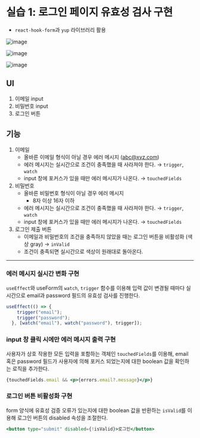 # 실습 1: 로그인 페이지 유효성 검사 구현
- `react-hook-form`과 `yup` 라이브러리 활용

![image](https://github.com/user-attachments/assets/05c98f18-81ba-4789-9893-81a98553b243)

![image](https://github.com/user-attachments/assets/6977ae4c-7a51-45f4-ab07-f5432bce4827)

![image](https://github.com/user-attachments/assets/411352fe-6f78-4080-9d50-1642249f4ea4)
    

## UI

1. 이메일 input
2. 비밀번호 input
3. 로그인 버튼

## 기능

1. 이메일
    - 올바른 이메일 형식이 아닐 경우 에러 메시지 (abc@xyz.com)
    - 에러 메시지는 실시간으로 조건이 충족했을 때 사라져야 한다. → `trigger`, `watch`
    - input 창에 포커스가 있을 때만 에러 메시지가 나온다. → `touchedFields`
2. 비밀번호
    - 올바른 비밀번호 형식이 아닐 경우 에러 메시지
        - 8자 이상 16자 이하
    - 에러 메시지는 실시간으로 조건이 충족했을 때 사라져야 한다. → `trigger`, `watch`
    - input 창에 포커스가 있을 때만 에러 메시지가 나온다. → `touchedFields`
3. 로그인 제출 버튼
    - 이메일과 비밀번호의 조건을 충족하지 않았을 때는 로그인 버튼을 비활성화 (색상 gray) → `inValid`
    - 조건이 충족되면 실시간으로 색상이 원래대로 돌아온다.

---

### 에러 메시지 실시간 변화 구현

 `useEffect`와 useForm의 `watch`, `trigger` 함수를 이용해 입력 값이 변경될 때마다 실시간으로 email과 password 필드의 유효성 검사를 진행한다.

```jsx
useEffect(() => {
    trigger("email");
    trigger("password");
  }, [watch("email"), watch("password"), trigger]);
```

### input 창 클릭 시에만 에러 메시지 출력 구현

 사용자가 상호 작용한 모든 입력을 포함하는 객체인 `touchedFields`를 이용해, email 혹은 password 필드가 사용자에 의해 포커스 되었는지에 대한 boolean 값을 확인하는 로직을 추가한다.

```jsx
{touchedFields.email && <p>{errors.email?.message}</p>}
```

### 로그인 버튼 비활성화 구현

 form 양식에 유효성 검증 오류가 있는지에 대한 boolean 값을 반환하는 `isValid`를 이용해 로그인 버튼의 disabled 속성을 조절한다.

```jsx
<button type="submit" disabled={!isValid}>로그인</button>
```